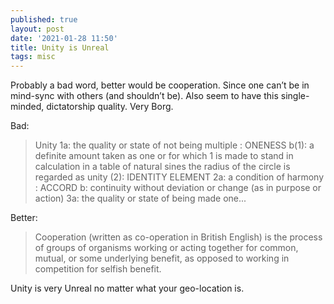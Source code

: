 ```yaml
---
published: true
layout: post
date: '2021-01-28 11:50'
title: Unity is Unreal
tags: misc 
---
```

Probably a bad word, better would be cooperation. Since one can’t be in mind-sync with others (and shouldn’t be). Also seem to have this single-minded, dictatorship quality. Very Borg.

Bad:  
> Unity
> 1a: the quality or state of not being multiple : ONENESS
> b(1): a definite amount taken as one or for which 1 is made to stand in calculation
> in a table of natural sines the radius of the circle is regarded as unity
> (2): IDENTITY ELEMENT
> 2a: a condition of harmony : ACCORD
> b: continuity without deviation or change (as in purpose or action)
> 3a: the quality or state of being made one... 

Better:  
> Cooperation (written as co-operation in British English) is the process of groups of organisms working or acting together for common, mutual, or some underlying benefit, as opposed to working in competition for selfish benefit.

Unity is very Unreal no matter what your geo-location is.
